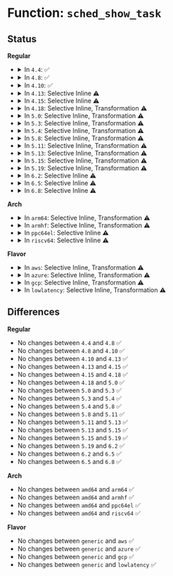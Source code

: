 # Function: <code>sched_show_task</code>

## Status
<b>Regular</b>
<ul>
<li>
<details>
<summary>In <code>4.4</code>: ✅</summary>

```c
void sched_show_task(struct task_struct *p);
```

**Collision:** Unique Global

**Inline:** No

**Transformation:** False

**Instances:**

```
In kernel/sched/core.c (ffffffff810ae420)
Location: kernel/sched/core.c:4900
Inline: False
Direct callers:
  - kernel/sched/core.c:show_state_filter
  - kernel/sched/core.c:dump_cpu_task
  - kernel/power/process.c:try_to_freeze_tasks
  - kernel/rcu/tree.c:rcu_check_callbacks
  - kernel/hung_task.c:watchdog
```
**Symbols:**

```
ffffffff810ae420-ffffffff810ae524: sched_show_task (STB_GLOBAL)
```
</details>
</li>
<li>
<details>
<summary>In <code>4.8</code>: ✅</summary>

```c
void sched_show_task(struct task_struct *p);
```

**Collision:** Unique Global

**Inline:** No

**Transformation:** False

**Instances:**

```
In kernel/sched/core.c (ffffffff810b0dd0)
Location: kernel/sched/core.c:5151
Inline: False
Direct callers:
  - kernel/sched/core.c:dump_cpu_task
  - kernel/sched/core.c:show_state_filter
  - kernel/power/process.c:try_to_freeze_tasks
  - kernel/rcu/update.c:rcu_tasks_kthread
  - kernel/rcu/tree.c:rcu_check_callbacks
  - kernel/rcu/tree.c:rcu_check_gp_kthread_starvation
  - kernel/hung_task.c:watchdog
```
**Symbols:**

```
ffffffff810b0dd0-ffffffff810b0ed4: sched_show_task (STB_GLOBAL)
```
</details>
</li>
<li>
<details>
<summary>In <code>4.10</code>: ✅</summary>

```c
void sched_show_task(struct task_struct *p);
```

**Collision:** Unique Global

**Inline:** No

**Transformation:** False

**Instances:**

```
In kernel/sched/core.c (ffffffff810b7030)
Location: kernel/sched/core.c:5190
Inline: False
Direct callers:
  - kernel/sched/core.c:dump_cpu_task
  - kernel/sched/core.c:show_state_filter
  - kernel/power/process.c:try_to_freeze_tasks
  - kernel/rcu/update.c:rcu_tasks_kthread
  - kernel/rcu/tree.c:rcu_check_callbacks
  - kernel/rcu/tree.c:rcu_check_gp_kthread_starvation
  - kernel/hung_task.c:watchdog
```
**Symbols:**

```
ffffffff810b7030-ffffffff810b7162: sched_show_task (STB_GLOBAL)
```
</details>
</li>
<li>
<details>
<summary>In <code>4.13</code>: Selective Inline ⚠️</summary>

```c
void sched_show_task(struct task_struct *p);
```

**Collision:** Unique Global

**Inline:** Selective

**Transformation:** False

**Instances:**

```
In kernel/sched/core.c (ffffffff810b3360)
Location: kernel/sched/core.c:5108
Inline: True
Direct callers:
  - kernel/sched/core.c:dump_cpu_task
  - kernel/sched/core.c:show_state_filter
  - kernel/power/process.c:try_to_freeze_tasks
  - kernel/rcu/update.c:rcu_tasks_kthread
  - kernel/rcu/tree.c:rcu_check_callbacks
  - kernel/rcu/tree.c:rcu_check_gp_kthread_starvation
  - kernel/hung_task.c:watchdog
```
**Symbols:**

```
ffffffff810b3360-ffffffff810b3473: sched_show_task (STB_GLOBAL)
```
</details>
</li>
<li>
<details>
<summary>In <code>4.15</code>: Selective Inline ⚠️</summary>

```c
void sched_show_task(struct task_struct *p);
```

**Collision:** Unique Global

**Inline:** Selective

**Transformation:** False

**Instances:**

```
In kernel/sched/core.c (ffffffff810b3a40)
Location: kernel/sched/core.c:5174
Inline: True
Direct callers:
  - kernel/sched/core.c:dump_cpu_task
  - kernel/sched/core.c:show_state_filter
  - kernel/power/process.c:try_to_freeze_tasks
  - kernel/rcu/update.c:rcu_tasks_kthread
  - kernel/rcu/tree.c:rcu_check_callbacks
  - kernel/rcu/tree.c:rcu_check_gp_kthread_starvation
  - kernel/hung_task.c:watchdog
```
**Symbols:**

```
ffffffff810b3a40-ffffffff810b3b62: sched_show_task (STB_GLOBAL)
```
</details>
</li>
<li>
<details>
<summary>In <code>4.18</code>: Selective Inline, Transformation ⚠️</summary>

```c
void sched_show_task(struct task_struct *p);
```

**Collision:** Unique Global

**Inline:** Selective

**Transformation:** True

**Instances:**

```
In kernel/sched/core.c (ffffffff810c2e0a)
Location: kernel/sched/core.c:5299
Inline: True
Direct callers:
  - kernel/sched/core.c:dump_cpu_task
  - kernel/sched/core.c:show_state_filter
  - kernel/power/process.c:try_to_freeze_tasks
  - kernel/rcu/update.c:rcu_tasks_kthread
  - kernel/rcu/tree.c:rcu_check_callbacks
  - kernel/hung_task.c:watchdog
```
**Symbols:**

```
ffffffff810c2e0a-ffffffff810c2ee5: sched_show_task.part.62 (STB_LOCAL)
ffffffff810c2ee5-ffffffff810c2eef: sched_show_task.cold.83 (STB_LOCAL)
ffffffff810bac90-ffffffff810bacd4: sched_show_task (STB_GLOBAL)
```
</details>
</li>
<li>
<details>
<summary>In <code>5.0</code>: Selective Inline, Transformation ⚠️</summary>

```c
void sched_show_task(struct task_struct *p);
```

**Collision:** Unique Global

**Inline:** Selective

**Transformation:** True

**Instances:**

```
In kernel/sched/core.c (ffffffff810cc0bc)
Location: kernel/sched/core.c:5282
Inline: True
Direct callers:
  - kernel/sched/core.c:dump_cpu_task
  - kernel/sched/core.c:show_state_filter
  - kernel/power/process.c:try_to_freeze_tasks
  - kernel/rcu/update.c:rcu_tasks_kthread
  - kernel/rcu/tree.c:rcu_check_callbacks
  - kernel/rcu/tree.c:rcu_check_gp_kthread_starvation
  - kernel/hung_task.c:watchdog
```
**Symbols:**

```
ffffffff810cc0bc-ffffffff810cc197: sched_show_task.part.64 (STB_LOCAL)
ffffffff810cc197-ffffffff810cc1a1: sched_show_task.cold.83 (STB_LOCAL)
ffffffff810c4110-ffffffff810c4154: sched_show_task (STB_GLOBAL)
```
</details>
</li>
<li>
<details>
<summary>In <code>5.3</code>: Selective Inline, Transformation ⚠️</summary>

```c
void sched_show_task(struct task_struct *p);
```

**Collision:** Unique Global

**Inline:** Selective

**Transformation:** True

**Instances:**

```
In kernel/sched/core.c (ffffffff810d44a2)
Location: kernel/sched/core.c:5734
Inline: True
Direct callers:
  - kernel/sched/core.c:dump_cpu_task
  - kernel/sched/core.c:show_state_filter
  - kernel/power/process.c:try_to_freeze_tasks
  - kernel/rcu/update.c:rcu_tasks_kthread
  - kernel/rcu/tree.c:rcu_check_gp_kthread_starvation
  - kernel/rcu/tree.c:rcu_sched_clock_irq
  - kernel/hung_task.c:watchdog
```
**Symbols:**

```
ffffffff810d44a2-ffffffff810d4561: sched_show_task.cold (STB_LOCAL)
ffffffff810c9ee0-ffffffff810c9f55: sched_show_task (STB_GLOBAL)
```
</details>
</li>
<li>
<details>
<summary>In <code>5.4</code>: Selective Inline, Transformation ⚠️</summary>

```c
void sched_show_task(struct task_struct *p);
```

**Collision:** Unique Global

**Inline:** Selective

**Transformation:** True

**Instances:**

```
In kernel/sched/core.c (ffffffff810deab2)
Location: kernel/sched/core.c:5925
Inline: True
Direct callers:
  - kernel/sched/core.c:dump_cpu_task
  - kernel/sched/core.c:show_state_filter
  - kernel/power/process.c:try_to_freeze_tasks
  - kernel/rcu/update.c:rcu_tasks_kthread
  - kernel/rcu/tree.c:rcu_check_gp_kthread_starvation
  - kernel/rcu/tree.c:rcu_sched_clock_irq
  - kernel/hung_task.c:watchdog
```
**Symbols:**

```
ffffffff810deab2-ffffffff810deb69: sched_show_task.cold (STB_LOCAL)
ffffffff810d30f0-ffffffff810d3165: sched_show_task (STB_GLOBAL)
```
</details>
</li>
<li>
<details>
<summary>In <code>5.8</code>: Selective Inline, Transformation ⚠️</summary>

```c
void sched_show_task(struct task_struct *p);
```

**Collision:** Unique Global

**Inline:** Selective

**Transformation:** True

**Instances:**

```
In kernel/sched/core.c (ffffffff810e6d19)
Location: kernel/sched/core.c:6158
Inline: True
Direct callers:
  - kernel/sched/core.c:dump_cpu_task
  - kernel/sched/core.c:show_state_filter
  - kernel/power/process.c:try_to_freeze_tasks
  - kernel/rcu/update.c:show_stalled_task_trace
  - kernel/rcu/update.c:check_all_holdout_tasks
  - kernel/rcu/tree.c:rcu_check_gp_kthread_starvation
  - kernel/hung_task.c:check_hung_task
  - mm/oom_kill.c:oom_reaper
```
**Symbols:**

```
ffffffff810e6d19-ffffffff810e6dde: sched_show_task.part.0 (STB_LOCAL)
ffffffff810e6df0-ffffffff810e6dfd: sched_show_task.cold (STB_LOCAL)
ffffffff810dcda0-ffffffff810dcdf3: sched_show_task (STB_GLOBAL)
```
</details>
</li>
<li>
<details>
<summary>In <code>5.11</code>: Selective Inline, Transformation ⚠️</summary>

```c
void sched_show_task(struct task_struct *p);
```

**Collision:** Unique Global

**Inline:** Selective

**Transformation:** True

**Instances:**

```
In kernel/sched/core.c (ffffffff81bdc532)
Location: kernel/sched/core.c:6978
Inline: True
Direct callers:
  - kernel/sched/core.c:dump_cpu_task
  - kernel/sched/core.c:show_state_filter
  - kernel/power/process.c:try_to_freeze_tasks
  - kernel/rcu/update.c:show_stalled_task_trace
  - kernel/rcu/tree.c:rcu_check_gp_kthread_starvation
  - kernel/hung_task.c:check_hung_task
  - mm/oom_kill.c:oom_reaper
```
**Symbols:**

```
ffffffff81bdc532-ffffffff81bdc614: sched_show_task.part.0 (STB_LOCAL)
ffffffff81bdc626-ffffffff81bdc633: sched_show_task.cold (STB_LOCAL)
ffffffff810d9620-ffffffff810d9673: sched_show_task (STB_GLOBAL)
```
</details>
</li>
<li>
<details>
<summary>In <code>5.13</code>: Selective Inline, Transformation ⚠️</summary>

```c
void sched_show_task(struct task_struct *p);
```

**Collision:** Unique Global

**Inline:** Selective

**Transformation:** True

**Instances:**

```
In kernel/sched/core.c (ffffffff81bce6de)
Location: kernel/sched/core.c:7329
Inline: True
Direct callers:
  - kernel/sched/core.c:dump_cpu_task
  - kernel/sched/core.c:show_state_filter
  - kernel/power/process.c:try_to_freeze_tasks
  - kernel/rcu/update.c:show_stalled_task_trace
  - kernel/rcu/tree.c:rcu_check_gp_kthread_starvation
  - kernel/hung_task.c:check_hung_task
  - mm/oom_kill.c:oom_reaper
```
**Symbols:**

```
ffffffff81bce6de-ffffffff81bce7b5: sched_show_task.cold (STB_LOCAL)
ffffffff810daee0-ffffffff810daf31: sched_show_task (STB_GLOBAL)
```
</details>
</li>
<li>
<details>
<summary>In <code>5.15</code>: Selective Inline, Transformation ⚠️</summary>

```c
void sched_show_task(struct task_struct *p);
```

**Collision:** Unique Global

**Inline:** Selective

**Transformation:** True

**Instances:**

```
In kernel/sched/core.c (ffffffff810eec1f)
Location: kernel/sched/core.c:8527
Inline: True
Direct callers:
  - kernel/sched/core.c:dump_cpu_task
  - kernel/sched/core.c:show_state_filter
  - kernel/power/process.c:try_to_freeze_tasks
  - kernel/rcu/update.c:show_stalled_task_trace
  - kernel/rcu/tree.c:rcu_check_gp_kthread_starvation
  - kernel/hung_task.c:check_hung_task
  - mm/oom_kill.c:oom_reaper
```
**Symbols:**

```
ffffffff81ca5b91-ffffffff81ca5ba2: sched_show_task.cold (STB_LOCAL)
ffffffff810eebd0-ffffffff810eed13: sched_show_task (STB_GLOBAL)
```
</details>
</li>
<li>
<details>
<summary>In <code>5.19</code>: Selective Inline, Transformation ⚠️</summary>

```c
void sched_show_task(struct task_struct *p);
```

**Collision:** Unique Global

**Inline:** Selective

**Transformation:** True

**Instances:**

```
In kernel/sched/core.c (ffffffff8110ba9d)
Location: kernel/sched/core.c:8818
Inline: True
Direct callers:
  - kernel/sched/core.c:dump_cpu_task
  - kernel/sched/core.c:show_state_filter
  - kernel/power/process.c:try_to_freeze_tasks
  - kernel/rcu/update.c:show_stalled_task_trace
  - kernel/rcu/update.c:check_all_holdout_tasks
  - kernel/rcu/tree.c:print_cpu_stall
  - kernel/rcu/tree.c:print_other_cpu_stall
  - kernel/rcu/tree.c:rcu_check_gp_kthread_starvation
  - kernel/hung_task.c:check_hung_task
  - mm/oom_kill.c:oom_reaper
```
**Symbols:**

```
ffffffff81e554cd-ffffffff81e554de: sched_show_task.cold (STB_LOCAL)
ffffffff8110ba40-ffffffff8110bba3: sched_show_task (STB_GLOBAL)
```
</details>
</li>
<li>
<details>
<summary>In <code>6.2</code>: Selective Inline ⚠️</summary>

```c
void sched_show_task(struct task_struct *p);
```

**Collision:** Unique Global

**Inline:** Selective

**Transformation:** False

**Instances:**

```
In kernel/sched/core.c (ffffffff81131e10)
Location: kernel/sched/core.c:9002
Inline: True
Direct callers:
  - kernel/sched/core.c:show_state_filter
  - kernel/power/process.c:try_to_freeze_tasks
  - kernel/rcu/update.c:check_all_holdout_tasks_trace
  - kernel/rcu/update.c:check_all_holdout_tasks
  - kernel/rcu/tree.c:print_other_cpu_stall
  - kernel/rcu/tree.c:rcu_check_gp_kthread_starvation
  - kernel/hung_task.c:check_hung_task
  - mm/oom_kill.c:oom_reaper
```
**Symbols:**

```
ffffffff81131e10-ffffffff81131f88: sched_show_task (STB_GLOBAL)
```
</details>
</li>
<li>
<details>
<summary>In <code>6.5</code>: Selective Inline ⚠️</summary>

```c
void sched_show_task(struct task_struct *p);
```

**Collision:** Unique Global

**Inline:** Selective

**Transformation:** False

**Instances:**

```
In kernel/sched/core.c (ffffffff81140090)
Location: kernel/sched/core.c:9159
Inline: True
Direct callers:
  - kernel/sched/core.c:show_state_filter
  - kernel/power/process.c:try_to_freeze_tasks
  - kernel/rcu/update.c:check_all_holdout_tasks_trace
  - kernel/rcu/update.c:check_all_holdout_tasks
  - kernel/rcu/tree.c:synchronize_rcu_expedited_wait
  - kernel/rcu/tree.c:print_other_cpu_stall
  - kernel/rcu/tree.c:rcu_check_gp_kthread_starvation
  - kernel/hung_task.c:check_hung_task
  - mm/oom_kill.c:oom_reaper
```
**Symbols:**

```
ffffffff81140090-ffffffff81140200: sched_show_task (STB_GLOBAL)
```
</details>
</li>
<li>
<details>
<summary>In <code>6.8</code>: Selective Inline ⚠️</summary>

```c
void sched_show_task(struct task_struct *p);
```

**Collision:** Unique Global

**Inline:** Selective

**Transformation:** False

**Instances:**

```
In kernel/sched/core.c (ffffffff8114aff0)
Location: kernel/sched/core.c:9146
Inline: True
Direct callers:
  - kernel/sched/core.c:show_state_filter
  - kernel/power/process.c:try_to_freeze_tasks
  - kernel/rcu/update.c:show_stalled_task_trace
  - kernel/rcu/update.c:check_holdout_task
  - kernel/rcu/tree.c:synchronize_rcu_expedited_wait
  - kernel/rcu/tree.c:print_other_cpu_stall
  - kernel/rcu/tree.c:rcu_check_gp_kthread_starvation
  - kernel/hung_task.c:check_hung_task
  - mm/oom_kill.c:oom_reaper
```
**Symbols:**

```
ffffffff8114aff0-ffffffff8114b16b: sched_show_task (STB_GLOBAL)
```
</details>
</li>
</ul>
<b>Arch</b>
<ul>
<li>
<details>
<summary>In <code>arm64</code>: Selective Inline, Transformation ⚠️</summary>

```c
void sched_show_task(struct task_struct *p);
```

**Collision:** Unique Global

**Inline:** Selective

**Transformation:** True

**Instances:**

```
In kernel/sched/core.c (ffff80001013e4d8)
Location: kernel/sched/core.c:5925
Inline: True
Direct callers:
  - kernel/sched/core.c:dump_cpu_task
  - kernel/sched/core.c:show_state_filter
  - kernel/power/process.c:try_to_freeze_tasks
  - kernel/rcu/update.c:rcu_tasks_kthread
  - kernel/rcu/tree.c:rcu_check_gp_kthread_starvation
  - kernel/rcu/tree.c:rcu_sched_clock_irq
  - kernel/hung_task.c:watchdog
```
**Symbols:**

```
ffff80001013e4d8-ffff80001013e5e8: sched_show_task.part.0 (STB_LOCAL)
ffff8000101334a8-ffff8000101334f0: sched_show_task (STB_GLOBAL)
```
</details>
</li>
<li>
<details>
<summary>In <code>armhf</code>: Selective Inline, Transformation ⚠️</summary>

```c
void sched_show_task(struct task_struct *p);
```

**Collision:** Unique Global

**Inline:** Selective

**Transformation:** True

**Instances:**

```
In kernel/sched/core.c (c038e6d0)
Location: kernel/sched/core.c:5925
Inline: True
Inline callers:
  - kernel/sched/core.c:dump_cpu_task
  - kernel/sched/core.c:show_state_filter
Direct callers:
  - kernel/sched/core.c:dump_cpu_task
  - kernel/sched/core.c:show_state_filter
  - kernel/power/process.c:try_to_freeze_tasks
  - kernel/rcu/update.c:rcu_tasks_kthread
  - kernel/rcu/tree.c:rcu_check_gp_kthread_starvation
  - kernel/rcu/tree.c:rcu_sched_clock_irq
  - kernel/hung_task.c:watchdog
```
**Symbols:**

```
c038e4b0-c038e5bc: sched_show_task.part.0 (STB_LOCAL)
c0382a3c-c0382a64: sched_show_task (STB_GLOBAL)
```
</details>
</li>
<li>
<details>
<summary>In <code>ppc64el</code>: Selective Inline ⚠️</summary>

```c
void sched_show_task(struct task_struct *p);
```

**Collision:** Unique Global

**Inline:** Selective

**Transformation:** False

**Instances:**

```
In kernel/sched/core.c (c00000000017e430)
Location: kernel/sched/core.c:5925
Inline: True
Direct callers:
  - kernel/sched/core.c:dump_cpu_task
  - kernel/sched/core.c:show_state_filter
  - kernel/power/process.c:try_to_freeze_tasks
  - kernel/rcu/update.c:rcu_tasks_kthread
  - kernel/rcu/tree.c:rcu_check_gp_kthread_starvation
  - kernel/rcu/tree.c:rcu_sched_clock_irq
  - kernel/hung_task.c:watchdog
```
**Symbols:**

```
c00000000017e430-c00000000017e5b8: sched_show_task (STB_GLOBAL)
```
</details>
</li>
<li>
<details>
<summary>In <code>riscv64</code>: Selective Inline ⚠️</summary>

```c
void sched_show_task(struct task_struct *p);
```

**Collision:** Unique Global

**Inline:** Selective

**Transformation:** False

**Instances:**

```
In kernel/sched/core.c (ffffffe0000e6196)
Location: kernel/sched/core.c:5925
Inline: True
Direct callers:
  - kernel/sched/core.c:dump_cpu_task
  - kernel/sched/core.c:show_state_filter
  - kernel/power/process.c:try_to_freeze_tasks
  - kernel/rcu/update.c:rcu_tasks_kthread
  - kernel/rcu/tree.c:rcu_check_gp_kthread_starvation
  - kernel/rcu/tree.c:rcu_sched_clock_irq
  - kernel/hung_task.c:watchdog
```
**Symbols:**

```
ffffffe0000e6196-ffffffe0000e62d2: sched_show_task (STB_GLOBAL)
```
</details>
</li>
</ul>
<b>Flavor</b>
<ul>
<li>
<details>
<summary>In <code>aws</code>: Selective Inline, Transformation ⚠️</summary>

```c
void sched_show_task(struct task_struct *p);
```

**Collision:** Unique Global

**Inline:** Selective

**Transformation:** True

**Instances:**

```
In kernel/sched/core.c (ffffffff810d8ca2)
Location: kernel/sched/core.c:5925
Inline: True
Direct callers:
  - kernel/sched/core.c:dump_cpu_task
  - kernel/sched/core.c:show_state_filter
  - kernel/power/process.c:try_to_freeze_tasks
  - kernel/rcu/update.c:rcu_tasks_kthread
  - kernel/rcu/tree.c:rcu_check_gp_kthread_starvation
  - kernel/rcu/tree.c:rcu_sched_clock_irq
  - kernel/hung_task.c:watchdog
```
**Symbols:**

```
ffffffff810d8ca2-ffffffff810d8d59: sched_show_task.cold (STB_LOCAL)
ffffffff810cd410-ffffffff810cd485: sched_show_task (STB_GLOBAL)
```
</details>
</li>
<li>
<details>
<summary>In <code>azure</code>: Selective Inline, Transformation ⚠️</summary>

```c
void sched_show_task(struct task_struct *p);
```

**Collision:** Unique Global

**Inline:** Selective

**Transformation:** True

**Instances:**

```
In kernel/sched/core.c (ffffffff810c76ad)
Location: kernel/sched/core.c:5925
Inline: True
Direct callers:
  - kernel/sched/core.c:dump_cpu_task
  - kernel/sched/core.c:show_state_filter
  - kernel/power/process.c:try_to_freeze_tasks
  - kernel/rcu/update.c:rcu_tasks_kthread
  - kernel/rcu/tree.c:rcu_check_gp_kthread_starvation
  - kernel/rcu/tree.c:rcu_sched_clock_irq
  - kernel/hung_task.c:watchdog
```
**Symbols:**

```
ffffffff810c76ad-ffffffff810c7764: sched_show_task.cold (STB_LOCAL)
ffffffff810bbc70-ffffffff810bbce5: sched_show_task (STB_GLOBAL)
```
</details>
</li>
<li>
<details>
<summary>In <code>gcp</code>: Selective Inline, Transformation ⚠️</summary>

```c
void sched_show_task(struct task_struct *p);
```

**Collision:** Unique Global

**Inline:** Selective

**Transformation:** True

**Instances:**

```
In kernel/sched/core.c (ffffffff810d4fe2)
Location: kernel/sched/core.c:5925
Inline: True
Direct callers:
  - kernel/sched/core.c:dump_cpu_task
  - kernel/sched/core.c:show_state_filter
  - kernel/power/process.c:try_to_freeze_tasks
  - kernel/rcu/update.c:rcu_tasks_kthread
  - kernel/rcu/tree.c:rcu_check_gp_kthread_starvation
  - kernel/rcu/tree.c:rcu_sched_clock_irq
  - kernel/hung_task.c:watchdog
```
**Symbols:**

```
ffffffff810d4fe2-ffffffff810d5099: sched_show_task.cold (STB_LOCAL)
ffffffff810cc8f0-ffffffff810cc965: sched_show_task (STB_GLOBAL)
```
</details>
</li>
<li>
<details>
<summary>In <code>lowlatency</code>: Selective Inline, Transformation ⚠️</summary>

```c
void sched_show_task(struct task_struct *p);
```

**Collision:** Unique Global

**Inline:** Selective

**Transformation:** True

**Instances:**

```
In kernel/sched/core.c (ffffffff810e0882)
Location: kernel/sched/core.c:5925
Inline: True
Direct callers:
  - kernel/sched/core.c:dump_cpu_task
  - kernel/sched/core.c:show_state_filter
  - kernel/power/process.c:try_to_freeze_tasks
  - kernel/rcu/update.c:rcu_tasks_kthread
  - kernel/rcu/tree.c:rcu_check_gp_kthread_starvation
  - kernel/rcu/tree.c:rcu_sched_clock_irq
  - kernel/rcu/tree.c:rcu_sched_clock_irq
  - kernel/hung_task.c:watchdog
```
**Symbols:**

```
ffffffff810e0882-ffffffff810e0948: sched_show_task.cold (STB_LOCAL)
ffffffff810d5280-ffffffff810d52f9: sched_show_task (STB_GLOBAL)
```
</details>
</li>
</ul>

## Differences
<b>Regular</b>
<ul>
<li>
No changes between <code>4.4</code> and <code>4.8</code> ✅
</li>
<li>
No changes between <code>4.8</code> and <code>4.10</code> ✅
</li>
<li>
No changes between <code>4.10</code> and <code>4.13</code> ✅
</li>
<li>
No changes between <code>4.13</code> and <code>4.15</code> ✅
</li>
<li>
No changes between <code>4.15</code> and <code>4.18</code> ✅
</li>
<li>
No changes between <code>4.18</code> and <code>5.0</code> ✅
</li>
<li>
No changes between <code>5.0</code> and <code>5.3</code> ✅
</li>
<li>
No changes between <code>5.3</code> and <code>5.4</code> ✅
</li>
<li>
No changes between <code>5.4</code> and <code>5.8</code> ✅
</li>
<li>
No changes between <code>5.8</code> and <code>5.11</code> ✅
</li>
<li>
No changes between <code>5.11</code> and <code>5.13</code> ✅
</li>
<li>
No changes between <code>5.13</code> and <code>5.15</code> ✅
</li>
<li>
No changes between <code>5.15</code> and <code>5.19</code> ✅
</li>
<li>
No changes between <code>5.19</code> and <code>6.2</code> ✅
</li>
<li>
No changes between <code>6.2</code> and <code>6.5</code> ✅
</li>
<li>
No changes between <code>6.5</code> and <code>6.8</code> ✅
</li>
</ul>
<b>Arch</b>
<ul>
<li>
No changes between <code>amd64</code> and <code>arm64</code> ✅
</li>
<li>
No changes between <code>amd64</code> and <code>armhf</code> ✅
</li>
<li>
No changes between <code>amd64</code> and <code>ppc64el</code> ✅
</li>
<li>
No changes between <code>amd64</code> and <code>riscv64</code> ✅
</li>
</ul>
<b>Flavor</b>
<ul>
<li>
No changes between <code>generic</code> and <code>aws</code> ✅
</li>
<li>
No changes between <code>generic</code> and <code>azure</code> ✅
</li>
<li>
No changes between <code>generic</code> and <code>gcp</code> ✅
</li>
<li>
No changes between <code>generic</code> and <code>lowlatency</code> ✅
</li>
</ul>
